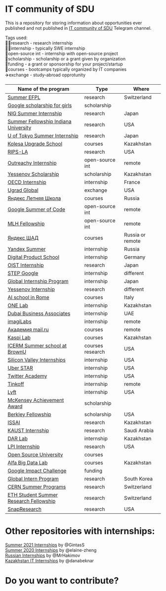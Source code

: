 # IT community of SDU

This is a repository for storing information about opportunities ever published and not published in [IT community of SDU](https://t.me/sdu_it_community) Telegram channel.

Tags used:  
👩‍🔬research - research internship  
:woman_technologist:internship - typically SWE internship  
👐open-source int - internship with open-source project  
🏫scholarship - scholarship or a grant given by organization  
💸funding - a grant or sponsorship for your project/startup  
📖courses - bootcamps typically organized by IT companies  
✈️exchange - study-abroad opprotunity  

Name of the program | Type | Where |
--------------------|------|-------|
[Summer EFPL](https://summer.epfl.ch/) | research | Switzerland |
[Google scholarship for girls](https://buildyourfuture.withgoogle.com/scholarships/generation-google-scholarship-emea/) | scholarship | |
[NIG Summer Internship](https://www.nig.ac.jp/jimu/soken/intern/2021/index.html) | research | Japan |
[Summer Fellowship Indiana University](https://luddy.indiana.edu/research/student-research/fellowship.html) | research | USA |
[U of Tokyo Summer Internship](https://www.ilo.k.u-tokyo.ac.jp/summer_en/program) | research | Japan |
[Kolesa Upgrade School](https://upgrade.kolesa.group/) | courses | Kazakhstan |
[RIPS-LA](http://www.ipam.ucla.edu/programs/student-research-programs/research-in-industrial-projects-for-students-rips-2021/?tab=apply) | research | USA |
[Outreachy Internship](https://www.outreachy.org/) | open-source int | remote |
[Yessenov Scholarship](https://yessenovfoundation.org/o-fonde/programmyi/nauka/stipendiya-im-akademika-sh-esenova/) | scholarship | Kazakhstan |
[OECD Internship](https://www.oecd.org/careers/internship-programme/) | internship | France |
[Ugrad Global](https://kz.usembassy.gov/global-ugrad-2021-2022/) | exchange | USA |
[Яндекс Летняя Школа](https://academy.yandex.ru/schools?utm_source=academy&utm_medium=smm&utm_campaign=anons_25.01#courses) | courses | Russia |
[Google Summer of Code](https://summerofcode.withgoogle.com/) | open-source int | remote |
[MLH Fellowship](https://fellowship.mlh.io/#programs) | open-source int | remote |
[Яндекс ШАД](https://yandexdataschool.ru/) | courses | Russia or remote |
[Yandex Summer](https://yandex.ru/yaintern/) | internship | Russia |
[Digital Product School](https://digitalproductschool.io/apply/) | internship | Germany |
[OIST Internship](https://admissions.oist.jp/oist-research-internship-program-description) | research | Japan |
[STEP Google](https://buildyourfuture.withgoogle.com/programs/step/) | internship | different |
[Global Internship Program](https://hennge.com/global/gip.html) | internship | Japan |
[Yessenov Internship](https://yessenovfoundation.org/o-fonde/programmyi/nauka/nauchnyie-stazhirovki-v-laboratoriyah-mira/) | research | different |
[AI school in Rome](https://picampus-school.com/programme/school-of-ai/) | courses | Italy |
[ONE Lab]() | internship | Kazakhstan |
[Dubai Business Associates](https://dubaibusinessassociates.ae/) | internship | UAE |
[imagiLabs](https://imagilabs.com/pages/careers) | internship | remote |
[Академия mail.ru](https://data.mail.ru/pages/index/?next=/feed/%3F#auth) | courses | remote |
[Kaspi Lab](https://lab.kaspi.kz/) | courses | Kazakhstan |
[ICERM Summer school at BrownU](https://icerm.brown.edu/summerug/2020/#programdetails) | courses research | USA |
[Silicon Valley Internships](https://siliconvalleyinternship.com/) | internship | USA |
[Uber STAR](https://www.uber.com/us/en/careers/teams/university/) | internship | USA |
[Twitter Academy](https://twitteracademy21.splashthat.com/) | internship | USA |
[Tinkoff](https://fintech.tinkoff.ru/study/start/) | internship | remote |
[Lyft](https://www.lyft.com/careers/university) | internship | USA |
[McKensey Achievement Award](https://www.mckinsey.com/careers/mckinsey-achievement-awards/overview#) | scholarship | |
[Berkley Fellowship](https://www.noticebard.com/miller-research-fellowship-university-california-berkeley/) | scholarship | USA |
[ISSAI](https://issai.nu.edu.kz/home/) | research | Kazakhstan |
[KAUST Internship](https://vsrp.kaust.edu.sa/internship/introduction) | research | Saudi Arabia |
[DAR Lab](https://dar.io/ru/internships) | internship | Kazakhstan |
[LPI Internship](https://www.lpi.usra.edu/lpiintern/) | research | USA |
[Open Source University](https://github.com/ossu/computer-science) | courses | |
[Alfa Big Data Lab](https://alfalab.kz/?utm_source=instagram&utm_medium=cpc&utm_campaign=ads&fbclid=PAAaY9N16JLnUc5Eo6TSY7S_f6JsnAHuZcjysow3sHfOP5ydDcbQRL3E-Bf8o) | courses | Kazakhstan |
[Google Impact Challenge](https://impactchallenge.withgoogle.com/womenandgirls2021/process) | funding | |
[Global Intern Program ](https://ipa.gist.ac.kr/ipa/sub04_01_01.do) | research | South Korea |
[CERN Summer Programs](https://careers.cern/summer) | research | Switzerland |
[ETH Student Summer Research Fellowship](https://inf.ethz.ch/studies/summer-research-fellowship.html) | research | Switzerland |
[SnapResearch](https://snap.submittable.com/submit) | research | USA |


# Other repositories with internships:  
[Summer 2021 Internships](https://github.com/pittcsc/Summer2021-Internships) by @GintasS  
[Summer 2020 Internships](https://github.com/elaine-zheng/summer2020internships) by @elaine-zheng  
[Russian Internships](https://github.com/MrHakimov/russian-internships) by @MrHakimov  
[Kazakhstan IT Internships](https://github.com/danabeknar/kazakhstan-it-internships) by @danabeknar  

# Do you want to contribute?


